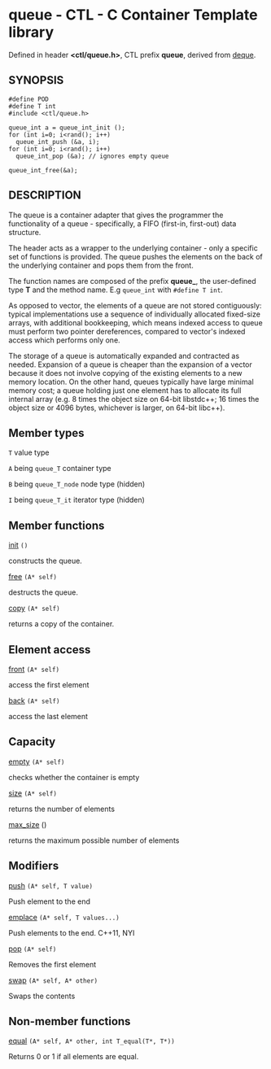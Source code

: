 # queue - CTL - C Container Template library

Defined in header **<ctl/queue.h>**, CTL prefix **queue**,
derived from [deque](deque.md).

## SYNOPSIS

    #define POD
    #define T int
    #include <ctl/queue.h>

    queue_int a = queue_int_init ();
    for (int i=0; i<rand(); i++)
      queue_int_push (&a, i);
    for (int i=0; i<rand(); i++)
      queue_int_pop (&a); // ignores empty queue

    queue_int_free(&a);

## DESCRIPTION

The queue is a container adapter that gives the programmer the functionality of
a queue - specifically, a FIFO (first-in, first-out) data structure.

The header acts as a wrapper to the underlying container - only a
specific set of functions is provided. The queue pushes the elements on the back
of the underlying container and pops them from the front. 

The function names are composed of the prefix **queue_**, the user-defined type
**T** and the method name. E.g `queue_int` with `#define T int`.

As opposed to vector, the elements of a queue are not stored contiguously:
typical implementations use a sequence of individually allocated fixed-size
arrays, with additional bookkeeping, which means indexed access to queue must
perform two pointer dereferences, compared to vector's indexed access which
performs only one.

The storage of a queue is automatically expanded and contracted as
needed. Expansion of a queue is cheaper than the expansion of a vector
because it does not involve copying of the existing elements to a new memory
location. On the other hand, queues typically have large minimal memory cost; a
queue holding just one element has to allocate its full internal array (e.g. 8
times the object size on 64-bit libstdc++; 16 times the object size or 4096
bytes, whichever is larger, on 64-bit libc++).

## Member types

`T`                       value type

`A` being `queue_T`       container type

`B` being `queue_T_node`  node type (hidden)

`I` being `queue_T_it`    iterator type (hidden)

## Member functions

[init](queue/init.md) `()`

constructs the queue.

[free](queue/free.md) `(A* self)`

destructs the queue.

[copy](queue/copy.md) `(A* self)`

returns a copy of the container.

## Element access

[front](queue/front.md) `(A* self)`

access the first element

[back](queue/back.md) `(A* self)`

access the last element

## Capacity

[empty](queue/empty.md) `(A* self)`

checks whether the container is empty

[size](queue/size.md) `(A* self)`

returns the number of elements

[max_size](queue/max_size.md) ()

returns the maximum possible number of elements

## Modifiers

[push](queue/push.md) `(A* self, T value)`

Push element to the end

[emplace](queue/emplace.md) `(A* self, T values...)`

Push elements to the end. C++11, NYI

[pop](queue/pop.md) `(A* self)`

Removes the first element

[swap](queue/swap.md) `(A* self, A* other)`

Swaps the contents

## Non-member functions

[equal](queue/equal.md) `(A* self, A* other, int T_equal(T*, T*))`

Returns 0 or 1 if all elements are equal.
